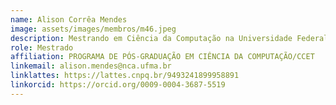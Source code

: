 ```yaml
---
name: Alison Corrêa Mendes
image: assets/images/membros/m46.jpeg
description: Mestrando em Ciência da Computação na Universidade Federal do Maranhão (UFMA); Bacharel em Ciência da Computação pela Universidade Federal do Maranhão (UFMA); Atualmente é integrante do Núcleo de Computação Aplicada (NCA-UFMA) atuando como pesquisador/desenvolvedor.
role: Mestrado
affiliation: PROGRAMA DE PÓS-GRADUAÇÃO EM CIÊNCIA DA COMPUTAÇÃO/CCET
linkemail: alison.mendes@nca.ufma.br
linklattes: https://lattes.cnpq.br/9493241899958891
linkorcid: https://orcid.org/0009-0004-3687-5519
---
```


